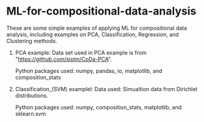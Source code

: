 # ML-for-compositional-data-analysis
These are some simple examples of applying ML for compositional data analysis, including examples on PCA, Classification, Regression, and Clustering methods.

1. PCA example: Data set used in PCA example is from "https://github.com/sistm/CoDa-PCA". 

    Python packages used: numpy, pandas, io, matplotlib, and composition_stats
    
2. Classification_(SVM) examplel: Data used: Simualtion data from Dirichlet distributions.

    Python packages used: numpy, composition_stats, matplotlib, and sklearn.svm
